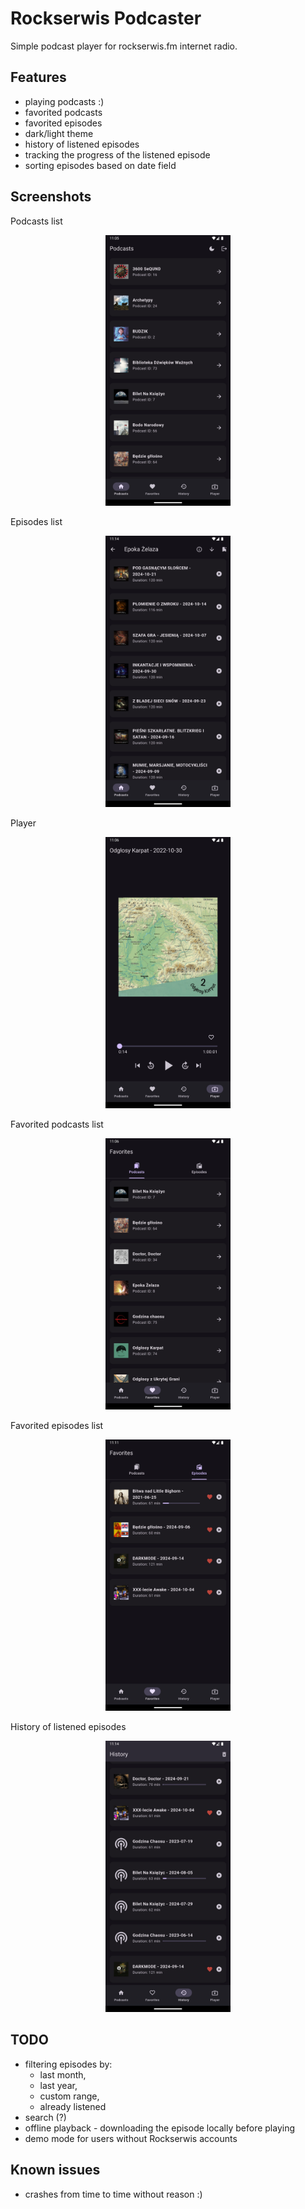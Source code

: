 # Rockserwis Podcaster

Simple podcast player for rockserwis.fm internet radio.

## Features

- playing podcasts :)
- favorited podcasts
- favorited episodes
- dark/light theme
- history of listened episodes
- tracking the progress of the listened episode
- sorting episodes based on date field

## Screenshots

Podcasts list

<p align="center">
  <img src="./docs/screenshot_podcasts.jpg" width="200" >
</p>

Episodes list

<p align="center">
  <img src="./docs/screenshot_episodes.jpg" width="200" >
</p>

Player

<p align="center">
  <img src="./docs/screenshot_player.jpg" width="200" >
</p>

Favorited podcasts list

<p align="center">
  <img src="./docs/screenshot_favorited_podcasts.jpg" width="200" >
</p>

Favorited episodes list

<p align="center">
  <img src="./docs/screenshot_favorited_episodes.jpg" width="200" >
</p>

History of listened episodes

<p align="center">
  <img src="./docs/screenshot_history.jpg" width="200" >
</p>

## TODO

- filtering episodes by:
  - last month,
  - last year,
  - custom range,
  - already listened
- search (?)
- offline playback - downloading the episode locally before playing
- demo mode for users without Rockserwis accounts

## Known issues

- crashes from time to time without reason :)
